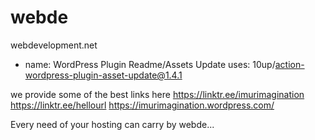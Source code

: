 # webde
webdevelopment.net
- name: WordPress Plugin Readme/Assets Update
  uses: 10up/action-wordpress-plugin-asset-update@1.4.1
  
 we provide some of the best links here 
 https://linktr.ee/imurimagination
 https://linktr.ee/hellourl
 https://imurimagination.wordpress.com/
 
 

Every need of your hosting can carry by webde...
